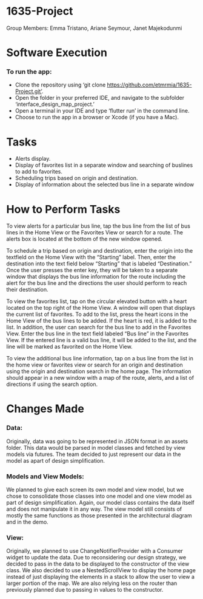 # 1635-Project
Group Members: Emma Tristano, Ariane Seymour, Janet Majekodunmi
# Software Execution
### To run the app:
* Clone the repository using ‘git clone https://github.com/etmrmia/1635-Project.git’.
* Open the folder in your preferred IDE, and navigate to the subfolder ‘interface_design_map_project.’
* Open a terminal in your IDE and type ‘flutter run’ in the command line.
* Choose to run the app in a browser or Xcode (if you have a Mac).

# Tasks
* Alerts display.
* Display of favorites list in a separate window and searching of buslines to add to favorites.
* Scheduling trips based on origin and destination.
* Display of information about the selected bus line in a separate window 


# How to Perform Tasks
To view alerts for a particular bus line, tap the bus line from the list of bus lines in the Home View or the Favorites View or search for a route. The alerts box is located at the bottom of the new window opened.

To schedule a trip based on origin and destination, enter the origin into the textfield on the Home View with the “Starting” label. Then, enter the destination into the text field below “Starting” that is labeled “Destination.” Once the user presses the enter key, they will be taken to a separate window that displays the bus line information for the route including the alert for the bus line and the directions the user should perform to reach their destination.

To view the favorites list, tap on the circular elevated button with a heart located on the top right of the Home View. A window will open that displays the current list of favorites. To add to the list, press the heart icons in the Home View of the bus lines to be added. If the heart is red, it is added to the list. In addition, the user can search for the bus line to add in the Favorites View. Enter the bus line in the text field labeled “Bus line” in the Favorites View. If the entered line is a valid bus line, it will be added to the list, and the line will be marked as favorited on the Home View.

To view the additional bus line information, tap on a bus line from the list in the home view or favorites view or search for an origin and destination using the origin and destination search in the home page. The information should appear in a new window with a map of the route, alerts, and a list of directions if using the search option.

# Changes Made
### Data:
Originally, data was going to be represented in JSON format in an assets folder. This data would be parsed in model classes and fetched by view models via futures. The team decided to just represent our data in the model as apart of design simplification.

### Models and View Models:
We planned to give each screen its own model and view model, but we chose to consolidate those classes into one model and one view model as part of design simplification. Again, our model class contains the data itself and does not manipulate it in any way. The view model still consists of mostly the same functions as those presented in the architectural diagram and in the demo.

### View:
Originally, we planned to use ChangeNotifierProvider with a Consumer widget to update the data. Due to reconsidering our design strategy, we decided to pass in the data to be displayed to the constructor of the view class. We also decided to use a NestedScrollView to display the home page instead of just displaying the elements in a stack to allow the user to view a larger portion of the map. We are also relying less on the router than previously planned due to passing in values to the constructor.

